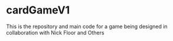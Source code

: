 # cardGameV1
This is the repository and main code for a game being designed in collaboration with Nick Floor and Others 
